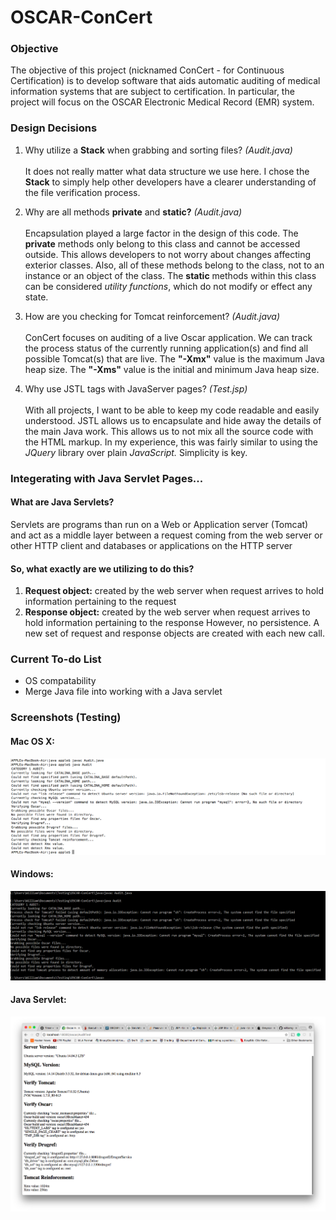 # OSCAR-ConCert
### Objective
The objective of this project (nicknamed ConCert - for Continuous Certification) is to develop software that aids automatic auditing of medical information systems that are subject to certification. In particular, the project will focus on the OSCAR Electronic Medical Record (EMR) system.

### Design Decisions
1. Why utilize a **Stack** when grabbing and sorting files? *(Audit.java)*<br><br>
It does not really matter what data structure we use here. I chose the **Stack** to simply help other developers have a clearer understanding of the file verification process.

2. Why are all methods **private** and **static?** *(Audit.java)*<br><br> 
Encapsulation played a large factor in the design of this code. The **private** methods only belong to this class and cannot be accessed outside. This allows developers to not worry about changes affecting exterior classes. Also, all of these methods belong to the class, not to an instance or an object of the class. The **static** methods within this class can be considered *utility functions*, which do not modify or effect any state.

3. How are you checking for Tomcat reinforcement? *(Audit.java)*<br><br> 
ConCert focuses on auditing of a live Oscar application. We can track the process status of the currently running application(s) and find all possible Tomcat(s) that are live. The **"-Xmx"** value is the maximum Java heap size. The **"-Xms"** value is the initial and minimum Java heap size.

4. Why use JSTL tags with JavaServer pages? *(Test.jsp)*<br><br> 
With all projects, I want to be able to keep my code readable and easily understood. JSTL allows us to encapsulate and hide away the details of the main Java work. This allows us to not mix all the source code with the HTML markup. In my experience, this was fairly similar to using the *JQuery* library over plain *JavaScript.* Simplicity is key.

### Integerating with Java Servlet Pages...
#### What are Java Servlets?
Servlets are programs than run on a Web or Application server (Tomcat) and act as a middle layer between a request coming from the web server or other HTTP client and databases or applications on the HTTP server

#### So, what exactly are we utilizing to do this? 
1. **Request object:** created by the web server when request arrives to hold information pertaining to the request
2. **Response object:** created by the web server when request arrives to hold information pertaining to the response
However, no persistence. A new set of request and response objects are created with each new call.
 
### Current To-do List
* OS compatability
* Merge Java file into working with a Java servlet

### Screenshots (Testing)
#### Mac OS X:
![alt-test](https://github.com/williamgrosset/OSCAR-ConCert/blob/master/OSCAR-ConCert/screenshots/osx_test.png "Mac OS X")
#### Windows:
![alt-test](https://github.com/williamgrosset/OSCAR-ConCert/blob/master/OSCAR-ConCert/screenshots/windows_test.png "Windows")
#### Java Servlet:
![alt-test](https://github.com/williamgrosset/OSCAR-ConCert/blob/master/OSCAR-ConCert/screenshots/jsp_test.png "JSP")
